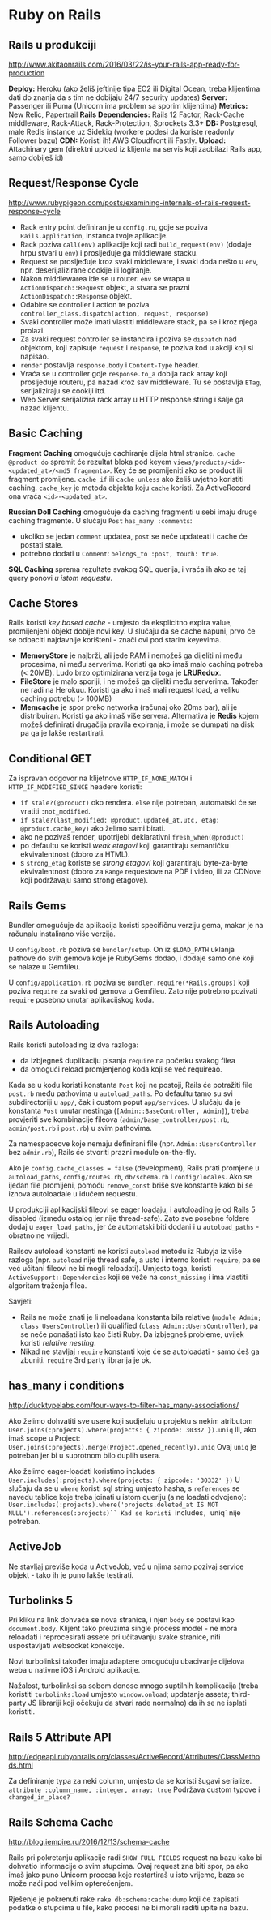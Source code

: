 # Ruby on Rails

## Rails u produkciji

http://www.akitaonrails.com/2016/03/22/is-your-rails-app-ready-for-production

**Deploy:** Heroku (ako želiš jeftinije tipa EC2 ili Digital Ocean, treba klijentima dati do znanja da s tim ne dobijaju 24/7 security updates)
**Server:** Passenger ili Puma (Unicorn ima problem sa sporim klijentima)
**Metrics:** New Relic, Papertrail
**Rails Dependencies:** Rails 12 Factor, Rack-Cache middleware, Rack-Attack, Rack-Protection, Sprockets 3.3+
**DB:** Postgresql, male Redis instance uz Sidekiq (workere podesi da koriste readonly Follower bazu)
**CDN:** Koristi ih! AWS Cloudfront ili Fastly.
**Upload:** Attachinary gem (direktni upload iz klijenta na servis koji zaobilazi Rails app, samo dobiješ id)

## Request/Response Cycle

http://www.rubypigeon.com/posts/examining-internals-of-rails-request-response-cycle

* Rack entry point definiran je u `config.ru`, gdje se poziva `Rails.application`, instanca tvoje aplikacije.
* Rack poziva `call(env)` aplikacije koji radi `build_request(env)` (dodaje hrpu stvari u `env`) i prosljeđuje ga middleware stacku.
* Request se prosljeđuje kroz svaki middleware, i svaki doda nešto u `env`, npr. deserijalizirane cookije ili logiranje.
* Nakon middlewarea ide se u router. `env` se wrapa u `ActionDispatch::Request` objekt, a stvara se prazni `ActionDispatch::Response` objekt.
* Odabire se controller i action te poziva `controller_class.dispatch(action, request, response)`
* Svaki controller može imati vlastiti middleware stack, pa se i kroz njega prolazi.
* Za svaki request controller se instancira i poziva se `dispatch` nad objektom, koji zapisuje `request` i `response`, te poziva kod u akciji koji si napisao.
* `render` postavlja `response.body` i `Content-Type` header.
* Vraća se u controller gdje `response.to_a` dobija rack array koji prosljeđuje routeru, pa nazad kroz sav middleware. Tu se postavlja `ETag`, serijaliziraju se cookiji itd.
* Web Server serijalizira rack array u HTTP response string i šalje ga nazad klijentu.

## Basic Caching

**Fragment Caching** omogućuje cachiranje dijela html stranice.
`cache @product do` spremit će rezultat bloka pod keyem `views/products/<id>-<updated_at>/<md5 fragmenta>`. Key će se promijeniti ako se product ili fragment promijene.
`cache_if` ili `cache_unless` ako želiš uvjetno koristiti caching.
`cache_key` je metoda objekta koju `cache` koristi. Za ActiveRecord ona vraća `<id>-<updated_at>`.

**Russian Doll Caching** omogućuje da caching fragmenti u sebi imaju druge caching fragmente.
U slučaju `Post` `has_many :comments`:
  * ukoliko se jedan `comment` updatea, `post` se neće updateati i cache će postati stale.
  * potrebno dodati u `Comment`: `belongs_to :post, touch: true`.

**SQL Caching** sprema rezultate svakog SQL querija, i vraća ih ako se taj query ponovi *u istom requestu*.

## Cache Stores

Rails koristi *key based cache* - umjesto da eksplicitno expira value, promijenjeni objekt dobije novi key. U slučaju da se cache napuni, prvo će se odbaciti najdavnije korišteni - znači ovi pod starim keyevima.
  * **MemoryStore** je najbrži, ali jede RAM i nemožeš ga dijeliti ni među procesima, ni među serverima. Koristi ga ako imaš malo caching potreba (< 20MB). Ludo brzo optimizirana verzija toga je **LRURedux**.
  * **FileStore** je malo sporiji, i ne možeš ga dijeliti među serverima. Također ne radi na Herokuu. Koristi ga ako imaš mali request load, a veliku caching potrebu (> 100MB)
  * **Memcache** je spor preko networka (računaj oko 20ms bar), ali je distribuiran. Koristi ga ako imaš više servera. Alternativa je **Redis** kojem možeš definirati drugačija pravila expiranja, i može se dumpati na disk pa ga je lakše restartirati.

## Conditional GET

Za ispravan odgovor na klijetnove `HTTP_IF_NONE_MATCH` i `HTTP_IF_MODIFIED_SINCE` headere koristi:
* `if stale?(@product)` oko rendera. `else` nije potreban, automatski će se vratiti `:not_modified`.
* `if stale?(last_modified: @product.updated_at.utc, etag: @product.cache_key)` ako želimo sami birati.
* ako ne pozivaš render, upotrijebi deklarativni `fresh_when(@product)`
* po defaultu se koristi *weak etagovi* koji garantiraju semantičku ekvivalentnost (dobro za HTML).
* s `strong_etag` koriste se *strong etagovi* koji garantiraju byte-za-byte ekvivalentnost (dobro za `Range` requestove na PDF i video, ili za CDNove koji podržavaju samo strong etagove).

## Rails Gems

Bundler omogućuje da aplikacija koristi specifičnu verziju gema, makar je na računalu instalirano više verzija.

U `config/boot.rb` poziva se `bundler/setup`. On iz `$LOAD_PATH` uklanja pathove do svih gemova koje je RubyGems dodao, i dodaje samo one koji se nalaze u Gemfileu.

U `config/application.rb` poziva se `Bundler.require(*Rails.groups)` koji poziva `require` za svaki od gemova u Gemfileu. Zato nije potrebno pozivati `require` posebno unutar aplikacijskog koda.

## Rails Autoloading

Rails koristi autoloading iz dva razloga:
* da izbjegneš duplikaciju pisanja `require` na početku svakog filea
* da omogući reload promjenjenog koda koji se već requireao.

Kada se u kodu koristi konstanta `Post` koji ne postoji, Rails će potražiti file `post.rb` među pathovima u `autoload_paths`. Po defaultu tamo su svi subdirectoriji u `app/`, čak i custom poput `app/services`. U slučaju da je konstanta `Post` unutar nestinga (`[Admin::BaseController, Admin]`), treba provjeriti sve kombinacije fileova (`admin/base_controller/post.rb`, `admin/post.rb` i `post.rb`) u svim pathovima.

Za namespaceove koje nemaju definirani file (npr. `Admin::UsersController` bez `admin.rb`), Rails će stvoriti prazni module on-the-fly.

Ako je `config.cache_classes = false` (development), Rails prati promjene u `autoload_paths`, `config/routes.rb`, `db/schema.rb` i `config/locales`. Ako se ijedan file promijeni, pomoću `remove_const` briše sve konstante kako bi se iznova autoloadale u idućem requestu.

U produkciji aplikacijski fileovi se eager loadaju, i autoloading je od Rails 5 disabled (između ostalog jer nije thread-safe). Zato sve posebne foldere dodaj u `eager_load_paths`, jer će automatski biti dodani i u `autoload_paths` - obratno ne vrijedi.

Railsov autoload konstanti ne koristi `autoload` metodu iz Rubyja iz više razloga (npr. `autoload` nije thread safe, a usto i interno koristi `require`, pa se već učitani fileovi ne bi mogli reloadati). Umjesto toga, koristi `ActiveSupport::Dependencies` koji se veže na `const_missing` i ima vlastiti algoritam traženja filea.

Savjeti:
* Rails ne može znati je li neloadana konstanta bila relative (`module Admin; class UsersController`) ili qualified (`class Admin::UsersController`), pa se neće ponašati isto kao čisti Ruby. Da izbjegneš probleme, uvijek koristi *relative nesting*.
* Nikad ne stavljaj `require` konstanti koje će se autoloadati - samo ćeš ga zbuniti. `require` 3rd party librarija je ok.

## has_many i conditions

http://ducktypelabs.com/four-ways-to-filter-has_many-associations/

Ako želimo dohvatiti sve usere koji sudjeluju u projektu s nekim atributom
`User.joins(:projects).where(projects: { zipcode: 30332 }).uniq` ili, ako imaš scope u Project:
`User.joins(:projects).merge(Project.opened_recently).uniq`
Ovaj `uniq` je potreban jer bi u suprotnom bilo duplih usera.

Ako želimo eager-loadati koristimo includes
`User.includes(:projects).where(projects: { zipcode: '30332' })`
U slučaju da se u `where` koristi sql string umjesto hasha, s `references` se navedu tablice koje treba
joinati u istom queriju (a ne loadati odvojeno):
`User.includes(:projects).where('projects.deleted_at IS NOT NULL').references(:projects)``
Kad se koristi `includes`, `uniq` nije potreban.

## ActiveJob

Ne stavljaj previše koda u ActiveJob, već u njima samo pozivaj service objekt - tako ih je puno lakše testirati.

## Turbolinks 5

Pri kliku na link dohvaća se nova stranica, i njen `body` se postavi kao `document.body`. Klijent tako preuzima single process model - ne mora reloadati i reprocesirati assete pri učitavanju svake stranice, niti uspostavljati websocket konekcije.

Novi turbolinksi također imaju adaptere omogućuju ubacivanje dijelova weba u nativne iOS i Android aplikacije.

Nažalost, turbolinksi sa sobom donose mnogo suptilnih komplikacija (treba koristiti `turbolinks:load` umjesto `window.onload`; updatanje asseta; third-party JS librariji koji očekuju da stvari rade normalno) da ih se ne isplati koristiti.

## Rails 5 Attribute API

http://edgeapi.rubyonrails.org/classes/ActiveRecord/Attributes/ClassMethods.html

Za definiranje typa za neki column, umjesto da se koristi šugavi serialize.
`attribute :column_name, :integer, array: true`
Podržava custom typove i `changed_in_place?`

## Rails Schema Cache

http://blog.iempire.ru/2016/12/13/schema-cache

Rails pri pokretanju aplikacije radi `SHOW FULL FIELDS` request na bazu kako bi dohvatio informacije o svim stupcima. Ovaj request zna biti spor, pa ako imaš jako puno Unicorn procesa koje restartiraš u isto vrijeme, baza se može naći pod velikim opterećenjem.

Rješenje je pokrenuti rake `rake db:schema:cache:dump` koji će zapisati podatke o stupcima u file, kako procesi ne bi morali raditi upite na bazu.
